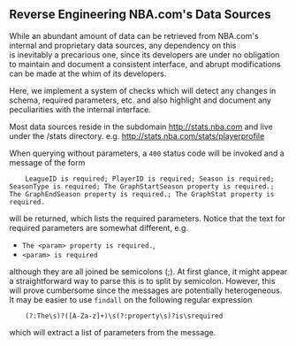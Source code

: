 ## Reverse Engineering NBA.com's Data Sources ##

While an abundant amount of data can be retrieved from NBA.com's 
internal and proprietary data sources, any dependency on this  
is inevitably a precarious one, since its developers are under 
no obligation to maintain and document a consistent interface, 
and abrupt modifications can be made at the whim of its developers.

Here, we implement a system of checks which will detect any 
changes in schema, required parameters, etc. and also highlight
and document any peculiarities with the internal interface.  

Most data sources reside in the subdomain http://stats.nba.com
and live under the /stats directory. e.g. http://stats.nba.com/stats/playerprofile

When querying without parameters, a `400` status code will be invoked
and a message of the form 
```
	LeagueID is required; PlayerID is required; Season is required; SeasonType is required; The GraphStartSeason property is required.; The GraphEndSeason property is required.; The GraphStat property is required.
```
will be returned, which lists the required parameters. Notice 
that the text for required parameters are somewhat different, e.g.

* `The <param> property is required.`,
* `<param> is required`

although they are all joined be semicolons (;). At first glance, 
it might appear a straightforward way to parse this is to split
by semicolon. However, this will prove cumbersome since the messages
are potentially heterogeneous. It may be easier to use `findall` on
the following regular expression
```
	(?:The\s)?([A-Za-z]+)\s(?:property\s)?is\srequired
```
which will extract a list of parameters from the message.